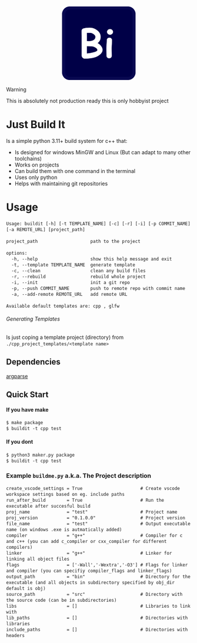 <p align="center">
<img src="BuildIt.png" alt="drawing" width="200"/>
</p>

> [!WARNING]
> This is absolutely not production ready this is only hobbyist project

# Just Build It

Is a simple python 3.11+ build system for c++ that:
- Is designed for windows MinGW and Linux (But can adapt to many other toolchains)
- Works on projects 
- Can build them with one command in the terminal
- Uses only python
- Helps with maintaining git repositories

# Usage

```
Usage: buildit [-h] [-t TEMPLATE_NAME] [-c] [-r] [-i] [-p COMMIT_NAME] [-a REMOTE_URL] [project_path]

project_path                    path to the project

options:
  -h, --help                    show this help message and exit
  -t, --template TEMPLATE_NAME  generate template
  -c, --clean                   clean any build files
  -r, --rebuild                 rebuild whole project
  -i, --init                    init a git repo
  -p, --push COMMIT_NAME        push to remote repo with commit name
  -a, --add-remote REMOTE_URL   add remote URL

Available default templates are: cpp , glfw
```

###### Generating Templates

Is just coping a template project (directory) from `./cpp_project_templates/<template name>` 

## Dependencies

[argparse](https://pypi.org/project/argparse/)

## Quick Start

#### If you have make

```console
$ make package
$ buildit -t cpp test
```

#### If you dont

```console
$ python3 maker.py package
$ buildit -t cpp test
```

### Example `buildme.py` a.k.a. The Project description

```
create_vscode_settings = True                      # Create vscode workspace settings based on eg. include paths
run_after_build        = True                      # Run the executable after succesful build
proj_name              = "test"                    # Project name
proj_version           = "0.1.0.0"                 # Project version
file_name              = "test"                    # Output executable name (on windows .exe is autmatically added)
compiler               = "g++"                     # Compiler for c and c++ (you can add c_compiler or cxx_compiler for different compilers)
linker                 = "g++"                     # Linker for linking all object files
flags                  = ['-Wall','-Wextra','-O3'] # Flags for linker and compiler (you can specifiy compiler_flags and linker_flags)
output_path            = "bin"                     # Directory for the executable (and all objects in subdirectory specified by obj_dir default is obj)
source_path            = "src"                     # Directory with the source code (can be in subdirectories)
libs                   = []                        # Libraries to link with
lib_paths              = []                        # Directories with libraries
include_paths          = []                        # Directories with headers

```